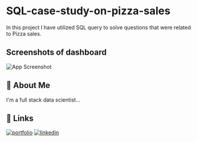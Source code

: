 # SQL-case-study-on-pizza-sales
In this project I have utilized SQL query to solve questions that were related to Pizza sales.


## Screenshots of dashboard

![App Screenshot](https://github.com/navajis07/Unicorn_company_data_analysis_dashboard_powerbi/blob/main/Screenshot_20240330_132148.png?raw=true)

## 🚀 About Me
I'm a full stack data scientist...

## 🔗 Links
[![portfolio](https://img.shields.io/badge/my_portfolio-000?style=for-the-badge&logo=ko-fi&logoColor=white)](https://www.datascienceportfol.io/navajis_portfolio)
[![linkedin](https://img.shields.io/badge/linkedin-0A66C2?style=for-the-badge&logo=linkedin&logoColor=white)](https://www.linkedin.com/in/navajis-khan-92a369249?utm_source=share&utm_campaign=share_via&utm_content=profile&utm_medium=android_app )
